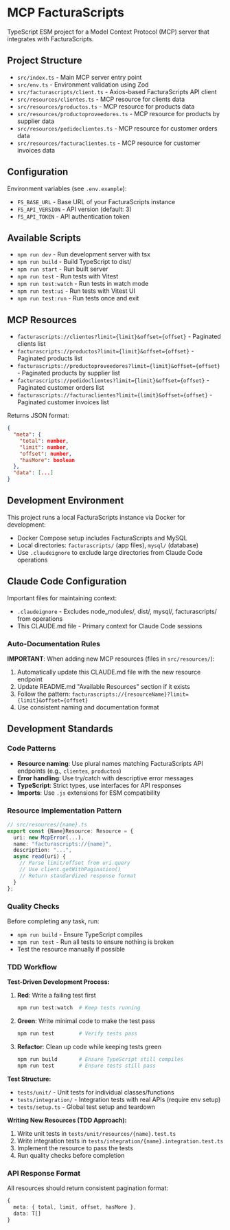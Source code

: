 # MCP FacturaScripts

TypeScript ESM project for a Model Context Protocol (MCP) server that integrates with FacturaScripts.

## Project Structure

- `src/index.ts` - Main MCP server entry point
- `src/env.ts` - Environment validation using Zod
- `src/facturascripts/client.ts` - Axios-based FacturaScripts API client
- `src/resources/clientes.ts` - MCP resource for clients data
- `src/resources/productos.ts` - MCP resource for products data
- `src/resources/productoproveedores.ts` - MCP resource for products by supplier data
- `src/resources/pedidoclientes.ts` - MCP resource for customer orders data
- `src/resources/facturaclientes.ts` - MCP resource for customer invoices data

## Configuration

Environment variables (see `.env.example`):
- `FS_BASE_URL` - Base URL of your FacturaScripts instance
- `FS_API_VERSION` - API version (default: 3)
- `FS_API_TOKEN` - API authentication token

## Available Scripts

- `npm run dev` - Run development server with tsx
- `npm run build` - Build TypeScript to dist/
- `npm run start` - Run built server
- `npm run test` - Run tests with Vitest
- `npm run test:watch` - Run tests in watch mode
- `npm run test:ui` - Run tests with Vitest UI
- `npm run test:run` - Run tests once and exit

## MCP Resources

- `facturascripts://clientes?limit={limit}&offset={offset}` - Paginated clients list
- `facturascripts://productos?limit={limit}&offset={offset}` - Paginated products list
- `facturascripts://productoproveedores?limit={limit}&offset={offset}` - Paginated products by supplier list
- `facturascripts://pedidoclientes?limit={limit}&offset={offset}` - Paginated customer orders list
- `facturascripts://facturaclientes?limit={limit}&offset={offset}` - Paginated customer invoices list

Returns JSON format:
```json
{
  "meta": {
    "total": number,
    "limit": number,
    "offset": number,
    "hasMore": boolean
  },
  "data": [...]
}
```

## Development Environment

This project runs a local FacturaScripts instance via Docker for development:
- Docker Compose setup includes FacturaScripts and MySQL
- Local directories: `facturascripts/` (app files), `mysql/` (database)
- Use `.claudeignore` to exclude large directories from Claude Code operations

## Claude Code Configuration

Important files for maintaining context:
- `.claudeignore` - Excludes node_modules/, dist/, mysql/, facturascripts/ from operations
- This CLAUDE.md file - Primary context for Claude Code sessions

### Auto-Documentation Rules

**IMPORTANT**: When adding new MCP resources (files in `src/resources/`):
1. Automatically update this CLAUDE.md file with the new resource endpoint
2. Update README.md "Available Resources" section if it exists
3. Follow the pattern: `facturascripts://{resourceName}?limit={limit}&offset={offset}`
4. Use consistent naming and documentation format

## Development Standards

### Code Patterns
- **Resource naming**: Use plural names matching FacturaScripts API endpoints (e.g., `clientes`, `productos`)
- **Error handling**: Use try/catch with descriptive error messages
- **TypeScript**: Strict types, use interfaces for API responses
- **Imports**: Use `.js` extensions for ESM compatibility

### Resource Implementation Pattern
```typescript
// src/resources/{name}.ts
export const {Name}Resource: Resource = {
  uri: new McpError(...),
  name: "facturascripts://{name}",
  description: "...",
  async read(uri) {
    // Parse limit/offset from uri.query
    // Use client.getWithPagination()
    // Return standardized response format
  }
};
```

### Quality Checks
Before completing any task, run:
- `npm run build` - Ensure TypeScript compiles
- `npm run test` - Run all tests to ensure nothing is broken
- Test the resource manually if possible

### TDD Workflow

**Test-Driven Development Process:**

1. **Red**: Write a failing test first
   ```bash
   npm run test:watch  # Keep tests running
   ```

2. **Green**: Write minimal code to make the test pass
   ```bash
   npm run test        # Verify tests pass
   ```

3. **Refactor**: Clean up code while keeping tests green
   ```bash
   npm run build       # Ensure TypeScript still compiles
   npm run test        # Ensure tests still pass
   ```

**Test Structure:**
- `tests/unit/` - Unit tests for individual classes/functions
- `tests/integration/` - Integration tests with real APIs (require env setup)
- `tests/setup.ts` - Global test setup and teardown

**Writing New Resources (TDD Approach):**
1. Write unit tests in `tests/unit/resources/{name}.test.ts`
2. Write integration tests in `tests/integration/{name}.integration.test.ts`
3. Implement the resource to pass the tests
4. Run quality checks before completion

### API Response Format
All resources should return consistent pagination format:
```typescript
{
  meta: { total, limit, offset, hasMore },
  data: T[]
}
```